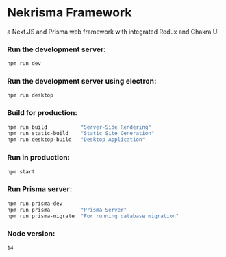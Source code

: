 # Nekrisma Framework

a Next.JS and Prisma web framework with integrated Redux and Chakra UI

### Run the development server:

```bash
npm run dev
```

### Run the development server using electron:

```bash
npm run desktop
```

### Build for production:

```bash
npm run build           "Server-Side Rendering"
npm run static-build    "Static Site Generation"
npm run desktop-build   "Desktop Application"
```

### Run in production:

```bash
npm start
```

### Run Prisma server:

```bash
npm run prisma-dev
npm run prisma          "Prisma Server"
npm run prisma-migrate  "For running database migration"
```

### Node version:

```bash
14
```